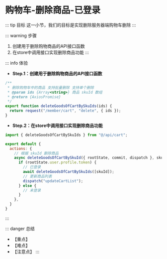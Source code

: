# 购物车-删除商品-已登录

::: tip 目标
这一小节，我们的目标是实现删除服务器端购物车删除
:::

::: warning 步骤

1. 创建用于删除购物商品的API接口函数
2. 在store中调用接口实现删除商品功能
:::

::: info 体验

* **Step.1：创建用于删除购物商品的API接口函数**

```js
/**
 * 删除购物车中的商品 支持批量删除 支持单个删除
 * @param ids {Array<string>} 商品 skuId 数组
 * @return {AxiosPromise}
 */
export function deleteGoodsOfCartBySkuIds(ids) {
  return request("/member/cart", "delete", { ids });
}
```

* **Step.2：在store中调用接口实现删除商品功能**

```js
import { deleteGoodsOfCartBySkuIds } from "@/api/cart";

export default {
  actions: {
    // 根据 skuId 删除商品
    async deleteGoodsOfCartBySkuId({ rootState, commit, dispatch }, skuId) {
      if (rootState.user.profile.token) {
        // 已登录
        await deleteGoodsOfCartBySkuIds([skuId]);
        // 更新商品列表
        dispatch("updateCartList");
      } else {
        // 未登录
      }
    },
  }
}
```

:::

::: danger 总结

* 【重点】
* 【难点】
* 【注意点】
:::
